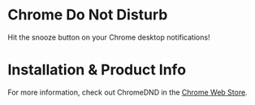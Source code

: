 # Chrome Do Not Disturb
Hit the snooze button on your Chrome desktop notifications!

# Installation & Product Info
For more information, check out ChromeDND in the [Chrome Web Store][store].

[store]: https://chrome.google.com/webstore/detail/kidgbjjjkhkickaakajjpgdkcfnidphn

